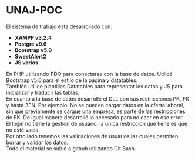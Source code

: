 # UNAJ-POC
<p>El sistema de trabajo esta desarrollado con:</p>
<ul>
    <strong>
    <li>XAMPP v3.2.4</li>
    <li>Postgre v9.6</li>
    <li>Bootstrap v5.0</li>
    <li>SweetAlert2</li>
    <li>JS varios</li>
</ul>
</strong>
    <p> En PHP utilizando PDO para conectarse con la base de datos. Utilicé Bootstrap v5.0 para el estilo de la página y datatables. <br> También utilice plantillas Datatables para representar los datos y JS para inicializar y traducir las tablas. <br> En
        cuanto a la base de datos desarrollé el DLL con sus restricciones PK, FK y hasta 3FN. Por ejemplo: No se pueden cargar datos en la oferta laboral, sin que previamente se cargue una empresa, es parte de las restricciones de FK. De igual manera desarrollé lo necesario para no caer en ese error.<br> El login no tiene la gestión de usuario, la única restricción que tiene es que no esté vacia.<br>Por otro lado tenemos las validaciones de usuarios las cuales permiten borrar y validar los datos. <br> 
        Todo el material se subió a github utilizando Git Bash. <br>
    </p>
